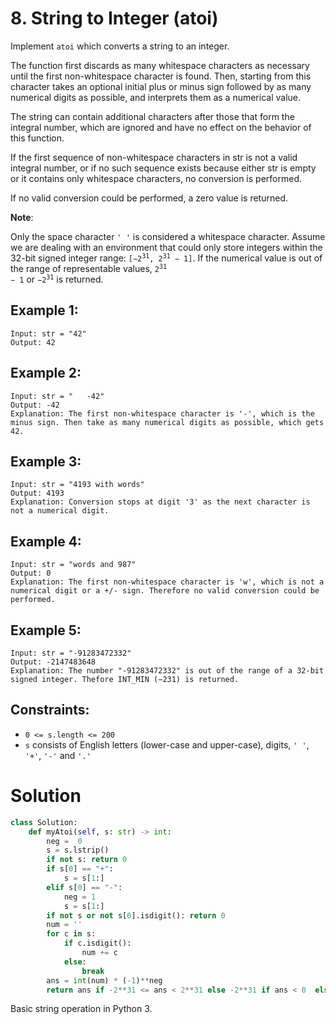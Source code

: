 # 8. String to Integer (atoi)

Implement `atoi` which converts a string to an integer.

The function first discards as many whitespace characters as necessary until the first non-whitespace character is found. Then, starting from this character takes an optional initial plus or minus sign followed by as many numerical digits as possible, and interprets them as a numerical value.

The string can contain additional characters after those that form the integral number, which are ignored and have no effect on the behavior of this function.

If the first sequence of non-whitespace characters in str is not a valid integral number, or if no such sequence exists because either str is empty or it contains only whitespace characters, no conversion is performed.

If no valid conversion could be performed, a zero value is returned.

**Note**:

Only the space character `' '` is considered a whitespace character.
Assume we are dealing with an environment that could only store integers within the 32-bit signed integer range: <code>[−2<sup>31</sup>,  2<sup>31</sup> − 1]</code>. If the numerical value is out of the range of representable values, <code>2<sup>31</sup> − 1</code> or <code>−2<sup>31</sup></code> is returned.

## Example 1:
```
Input: str = "42"
Output: 42
```

## Example 2:
```
Input: str = "   -42"
Output: -42
Explanation: The first non-whitespace character is '-', which is the minus sign. Then take as many numerical digits as possible, which gets 42.
```

## Example 3:
```
Input: str = "4193 with words"
Output: 4193
Explanation: Conversion stops at digit '3' as the next character is not a numerical digit.
```

## Example 4:
```
Input: str = "words and 987"
Output: 0
Explanation: The first non-whitespace character is 'w', which is not a numerical digit or a +/- sign. Therefore no valid conversion could be performed.
```

## Example 5:
```
Input: str = "-91283472332"
Output: -2147483648
Explanation: The number "-91283472332" is out of the range of a 32-bit signed integer. Thefore INT_MIN (−231) is returned.
```

## Constraints:
- `0 <= s.length <= 200`
- `s` consists of English letters (lower-case and upper-case), digits, `' '`, `'+'`, `'-'` and `'.'`

# Solution
```python
class Solution:
    def myAtoi(self, s: str) -> int:
        neg =  0
        s = s.lstrip()
        if not s: return 0
        if s[0] == "+":
            s = s[1:]
        elif s[0] == "-":
            neg = 1
            s = s[1:]
        if not s or not s[0].isdigit(): return 0
        num = ''
        for c in s:
            if c.isdigit():
                num += c
            else:
                break
        ans = int(num) * (-1)**neg
        return ans if -2**31 <= ans < 2**31 else -2**31 if ans < 0  else 2**31 - 1
```
Basic string operation in Python 3.
